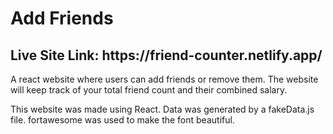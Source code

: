 <h1> Add Friends </h1>
<h2> Live Site Link: https://friend-counter.netlify.app/ </h2>

A react website where users can add friends or remove them. The website will keep track of your total friend count and their combined salary.

This website was made using React. Data was generated by a fakeData.js file. fortawesome was used to make the font beautiful.
